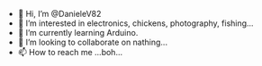 - 👋 Hi, I’m @DanieleV82
- 👀 I’m interested in electronics, chickens, photography, fishing...
- 🌱 I’m currently learning Arduino.
- 💞️ I’m looking to collaborate on nathing...
- 📫 How to reach me ...boh...

<!---
DanieleV82/DanieleV82 is a ✨ special ✨ repository because its `README.md` (this file) appears on your GitHub profile.
You can click the Preview link to take a look at your changes.
--->
